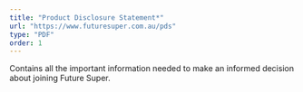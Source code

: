 ```yaml
---
title: "Product Disclosure Statement*"
url: "https://www.futuresuper.com.au/pds"
type: "PDF"
order: 1
---
```


Contains all the important information needed to make an informed decision about joining Future Super.
